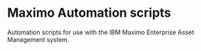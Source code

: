 # Maximo Automation scripts
Automation scripts for use with the IBM Maximo Enterprise Asset Management system.
